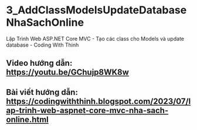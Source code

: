 # 3_AddClassModelsUpdateDatabaseNhaSachOnline
Lập Trình Web ASP.NET Core MVC - Tạo các class cho Models và update database - Coding With Thinh

## Video hướng dẫn: https://youtu.be/GChujp8WK8w
## Bài viết hướng dẫn: https://codingwiththinh.blogspot.com/2023/07/lap-trinh-web-aspnet-core-mvc-nha-sach-online.html
